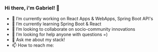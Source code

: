 ### Hi there, i'm Gabriel! 👋

- 🔭 I’m currently working on React Apps & WebApps, Spring Boot API's
- 🌱 I’m currently learning Spring Boot & React
- 👯 I’m looking to collaborate on socio-community innovations 
- 🤔 I’m looking for help anyone with questions =)
- 💬 Ask me about my stack!
- 📫 How to reach me:

